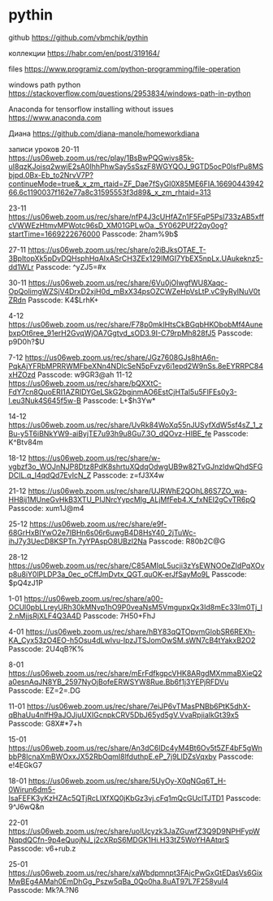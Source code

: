 # pythin
github
https://github.com/vbmchik/pythin

коллекции
https://habr.com/en/post/319164/

files
https://www.programiz.com/python-programming/file-operation

windows path python
https://stackoverflow.com/questions/2953834/windows-path-in-python


Anaconda for tensorflow installing without issues
https://www.anaconda.com


Диана
https://github.com/diana-manole/homeworkdiana


записи уроков 
20-11
https://us06web.zoom.us/rec/play/1BsBwPQGwivs85k-uI8qzKJoisq2wwjE2sA0IhhPhwSay5sSszF8WGYQOJ_9GTD5ocP0IsfPu8MSbjpd.0Bx-Eb_to2NrvV7P?continueMode=true&_x_zm_rtaid=ZF_Dae7fSyGI0X85ME6FIA.1669044394266.6c1190037f162e77a8c31595553f3d89&_x_zm_rhtaid=313

23-11
https://us06web.zoom.us/rec/share/nfP4J3cUHfAZn1F5FqP5Psl733zAB5xffcVWWEzHtmvMPWotc96sD_XM01GPLwOa._5Y062PUf22qy0og?startTime=1669222676000
Passcode: 2ham%9b$

27-11
https://us06web.zoom.us/rec/share/o2iBJksOTAE_T-3BpItopXk5pDvDQHsphHqAIxASrCH3ZEx129IMGI7YbEX5npLx.UAukeknz5-dd1WLr 
Passcode: ^yZJ5=#x

30-11
https://us06web.zoom.us/rec/share/6Vu0jOlwgfWU8Xaqc-OpQolimgWZSjV4DrxD2xjH0d_mBxX34psOZCWZeHpVsLtP.vC9yRyINuV0tZRdn 
Passcode: K4$LrhK+

4-12
https://us06web.zoom.us/rec/share/F78p0mklHtsCkBGqbHKObobMf4AunebxpOt6ree_91erH2GvqWjOA7Ggtvd_sOD3.9I-C79rpMh828fJ5 
Passcode: p9D0h?$U

7-12
https://us06web.zoom.us/rec/share/JGz7608GJs8htA6n-PqkAjYFRbMPRRWMFbeXNn4NDlcSeN5pFvzy6i1epd2W9nSs.8eEYRRPC84xHZOzd 
Passcode: w9GR3@ah
11-12
https://us06web.zoom.us/rec/share/bQXXtC-FdY7cn8QuoERI1AZRIDYGeLSkG2bgjnmAO6EstCjHTal5u5FlFEs0y3-l.eu3Nuk4S645f5w-B
Passcode: L+$h3Yw*

14-12
https://us06web.zoom.us/rec/share/UvRk84WoXq55nJUSyfXdW5sf4sZ_1_zBu-y5T6iBNkYW9-aiByjTE7u93h9u8Gu7.3O_dQOvz-HIBE_fe
Passcode: K^Btv84m

18-12 
https://us06web.zoom.us/rec/share/w-vgbzf3o_WOJnNJP8Dtz8PdK8shrtuXQdqOdwgUB9w82TvGJnzldwQhdSFGDCIL.q_I4qdQd7EvIcN_Z
Passcode: z=fJ3X4w

21-12
https://us06web.zoom.us/rec/share/UJRWhE2QOhL86S7ZO_wa-HH8ij1MUneGvHkB3XTU_PIJNrcYypcMlg_ALjMfFeb4.X_fxNEI2gCvTR6pQ
Passcode: xum1J@m4

25-12
https://us06web.zoom.us/rec/share/e9f-68GrHxBIYwO2e7IBHn6s06r6uwgB4D8HsY40_2jTuWc-ihJ7y3UecD8KSPTn.7yYPAspO8UBzl2Na
Passcode: R80b2C@G

28-12
https://us06web.zoom.us/rec/share/C85AMIqL5ucji3zYsEWNOOeZIdPqXOvp8u8iY0lPLDP3a_0ec_oCffJmDvtx_QGT.quOK-erJfSayMo9L
Passcode: $pQ4zJ1P

1-01
https://us06web.zoom.us/rec/share/a00-OCUl0pbLLreyURh30kMNvp1hO9P0veaNsM5VmgupxQx3Id8mEc33Im0Tj_I2.nMjjsRjXLF4Q3A4D
Passcode: 7H50+FhJ

4-01
https://us06web.zoom.us/rec/share/hBY83qQTOpvmGlobSR6REXh-KA_Cyx53zO4EO-h5Osu4dLwlvu-IpzJTSJomOwSM.sWN7cB4tYakxB2O2
Passcode: 2U4qB?K%

8-01
https://us06web.zoom.us/rec/share/mErFdfkgpcVHK8ARgdMXmmaBXieQ2a0esnAqJN8YB_2597NyOjBofeERWSYW8Rue.Bb6f1j3YEPjRFDVu
Passcode: EZ=2=.DG


11-01
https://us06web.zoom.us/rec/share/7eiJP6vTMasPNBb6PtK5dhX-qBhaUu4nlfH9aJOJjuUXIGcnpkCRV5DbJ65yd5gV.VvaRpjialkGt39x5
Passcode: G8X#*7+h

15-01
https://us06web.zoom.us/rec/share/An3dC6lDc4yM4Bt6Ov5t5ZF4bF5gWnbbP8lcnaXmBWOxxJX52RbOqmI8lfduthpE.eP_7j9LlDZsVqxby
Passcode: e!4EGkG7

18-01
https://us06web.zoom.us/rec/share/5UyOy-X0qNGq6T_H-0Wirun6dm5-IsaFEFK3yKzHZAc5QTjRcLIXfXQ0jKbGz3vj.cFq1mQcGUclTJTD1
Passcode: 9^J6wQ&n

22-01
https://us06web.zoom.us/rec/share/uoIUcyzk3JaZGuwfZ3Q9D9NPHFypWNqpdQCfn-9p4eQuojNJ_j2cXRpS6MDGK1Hi.H33tZ5WoYHAAtqrS
Passcode: v6+rub.z

25-01
https://us06web.zoom.us/rec/share/xaWbdpmnpt3FAjcPwGxGtEDasVs6GixMwBEg4AMah0EmDhGg_Pszw5qBa_0Qo0ha.8uAT97L7F258yuI4
Passcode: Mk?A.?N6